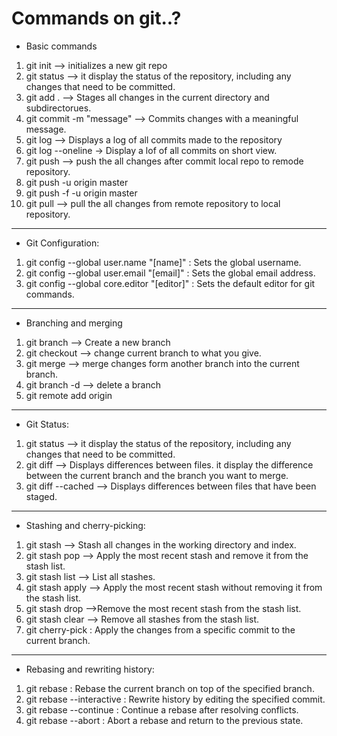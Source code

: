 # Commands on git..?

* Basic commands

1. git init     --> initializes a new git repo
2. git status   --> it display the status of the repository, including any changes that need to be committed.
3. git add .    --> Stages all changes in the current directory and subdirectorues.
4. git commit -m "message" --> Commits changes with a meaningful message.
5. git log      --> Displays a log of all commits made to the repository
6. git log      --oneline -> Display a lof of all commits on short view.
7. git push     --> push the all changes after  commit local repo to remode repository.
8. git push -u origin master
9. git push -f -u origin master 
10. git pull    --> pull the all changes from remote repository to local repository.

---
* Git Configuration:

1. git config --global user.name "[name]" : Sets the global username.
2. git config --global user.email "[email]" : Sets the global email address.
3. git config --global core.editor "[editor]" : Sets the default editor for git commands.

---
* Branching and merging

1. git branch <branch name>     --> Create a new branch
2. git checkout <branch name>   --> change current branch to what you give.
3. git merge <branch name>      --> merge changes form another branch into the current branch.
4. git branch -d <branch name>  --> delete a branch
5. git remote add origin <url> 

---
* Git Status:

1. git status   --> it display the status of the repository, including any changes that need to be
committed.
2. git diff     --> Displays differences between files. it display the difference between the current branch and the branch you want to merge.
3. git diff --cached --> Displays differences between files that have been staged.

---
* Stashing and cherry-picking:

1. git stash        --> Stash all changes in the working directory and index.
2. git stash pop    --> Apply the most recent stash and remove it from the stash list.
3. git stash list   --> List all stashes.
4. git stash apply  --> Apply the most recent stash without removing it from the stash list.
5. git stash drop   -->Remove the most recent stash from the stash list.
6. git stash clear  --> Remove all stashes from the stash list.
7. git cherry-pick <commit hash> : Apply the changes from a specific commit to the
current branch.

---
* Rebasing and rewriting history:

1. git rebase <branch name> : Rebase the current branch on top of the specified
branch.
2. git rebase --interactive <commit hash> : Rewrite history by editing the specified commit.
3. git rebase --continue : Continue a rebase after resolving conflicts.
4. git rebase --abort : Abort a rebase and return to the previous state.


